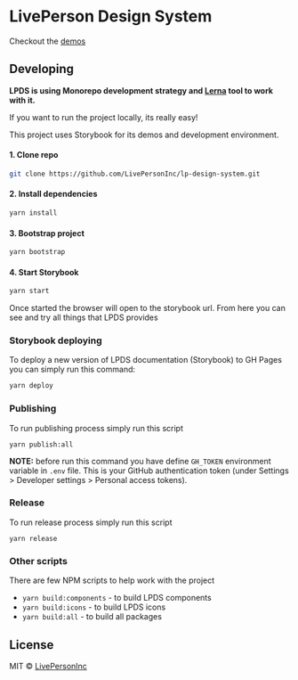 # LivePerson Design System

Checkout the [demos](https://livepersoninc.github.io/lp-design-system)

## Developing

**LPDS is using Monorepo development strategy and [Lerna](https://lerna.js.org/) tool to work with it.**

If you want to run the project locally, its really easy!

This project uses Storybook for its demos and development environment.

#### 1. Clone repo

```bash
git clone https://github.com/LivePersonInc/lp-design-system.git
```

#### 2. Install dependencies

```bash
yarn install
```

#### 3. Bootstrap project

```bash
yarn bootstrap
```

#### 4. Start Storybook

```bash
yarn start
```

Once started the browser will open to the storybook url. From here you can see and try all things that LPDS provides

### Storybook deploying

To deploy a new version of LPDS documentation (Storybook) to GH Pages you can simply run this command:

```bash
yarn deploy
```

### Publishing

To run publishing process simply run this script

```bush
yarn publish:all
```

**NOTE:** before run this command you have define `GH_TOKEN` environment variable in `.env` file.
This is your GitHub authentication token (under Settings > Developer settings > Personal access tokens).

### Release

To run release process simply run this script

```bush
yarn release
```

### Other scripts

There are few NPM scripts to help work with the project

- `yarn build:components` - to build LPDS components
- `yarn build:icons` - to build LPDS icons
- `yarn build:all` - to build all packages

## License

MIT © [LivePersonInc](https://github.com/LivePersonInc)
